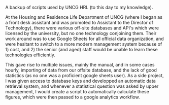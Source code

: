 A backup of scripts used by UNCG HRL (to this day to my knowledge).

At the Housing and Residence Life Department of UNCG (where I began as a front desk assistant and was promoted to Assistant to the Director of Technology), there were various off-site databases and API's which were licensed by the university, but no one technology conjoining them. Their work around was to use Google Sheets for all official data organization, and were hesitant to switch to a more modern management system because of 1) cost, and 2) the senior (and aged) staff would be unable to learn these technologies efficiently.

This gave rise to multiple issues, mainly the manual, and in some cases hourly, importing of data from our offsite database, and the lack of good statistics (as no one was a proficient google sheets user). As a side project, I was given access to database keys and developped an automatic data retrieval system, and whenever a statistical question was asked by upper management, I would create a script to automatically calculate these figures, which were then passed to a google analytics workflow.

